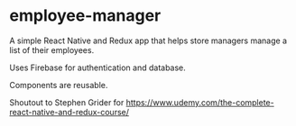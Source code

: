 # employee-manager

A simple React Native and Redux app that helps store managers manage a list of their employees.

Uses Firebase for authentication and database.

Components are reusable.

Shoutout to Stephen Grider for https://www.udemy.com/the-complete-react-native-and-redux-course/
